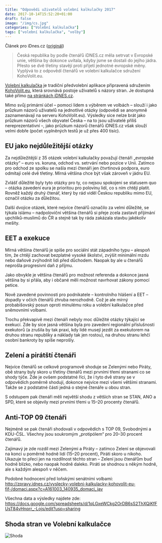 ```yaml
---
title: "Odpovědi uživatelů volební kalkulačky 2017"
date: 2017-10-14T15:52:20+01:00
draft: false
image: "/img/cs.jpg"
categories: ["Volební kalkulačka"]
tags: ["volební kalkulačka", "volby"]
---
```

Článek pro iDnes.cz ([originál](https://zpravy.idnes.cz/volebni-kalkulacka-pruzkum-postoje-nazory-strany-ctenari-volby-snemovna-program-gjv-/domaci.aspx?c=A171014_090653_domaci_ane))

>Česká republika by podle čtenářů iDNES.cz měla setrvat v Evropské unie, většina by dokonce uvítala, kdyby jsme se dostali do jejího jádra. Přesto se dvě třetiny stavějí proti přijetí jednotné evropské měny. Vyplývá to z odpovědí čtenářů ve volební kalkulačce sdružení KohoVolit.eu.

[Volební kalkulačka](https://volebnikalkulacka.cz) je tradiční předvolební aplikace připravená sdružením [KohoVolit.eu](http://kohovolit.eu), která srovnává postoje uživatelů s názory stran. Je dostupná také přímo [na stránkách iDNES.cz](http://volby.idnes.cz/volebni-kalkulacka-2017.aspx).

Mimo svůj primární účel – pomoci lidem s výběrem ve volbách – slouží i jako průzkum názorů uživatelů na jednotlivé otázky (odpovědi se anonymně zaznamenávají na serveru KohoVolit.eu). Výsledky sice nelze brát jako průzkum názorů všech obyvatel Česka – na to jsou uživatelé příliš nereprezentativní –, jako průzkum názorů čtenářů iDNES.cz však slouží velmi dobře (počet vyplněných testů je už přes 400 tisíc).

## EU jako nejdůležitější otázky

Za nejdůležitější z 35 otázek volební kalkulačky považují čtenáři „evropské otázky“ – euro vs. koruna, odchod vs. setrvání nebo pozice v Unii. Zatímco pro odchod ze spolku se našla mezi čtenáři jen čtvrtinová podpora, euro odmítají celé dvě třetiny. Mírná většina chce být však zároveň v jádru EU.

Zvlášť důležité byly tyto otázky pro ty, co nejsou spokojeni se statusem quo – otázka zavedení eura je prioritou pro polovinu lidí, co s ním chtějí platit. Rovněž každý druhý čtenář, který by rád viděl Českou republiku mimo EU, označil otázku za důležitou.

Další dvojice otázek, které nejvíce čtenářů označilo za velmi důležité, se týkala islámu – nadpoloviční většina čtenářů si přeje zcela zastavit příjímání upchlíků-muslimů do ČR a stejně tak by ráda zakázala stavbu jakékoliv mešity.

## EET a exekuce

Mírná většina čtenářů je spíše pro sociální stát západního typu – alespoň tím, že chtějí zachovat bezplatné vysoké školství, zvýšit minimální mzdu nebo daňově zvýhodnit lidi před důchodem. Naopak by ale u čtenářů neprošla progresivní daň z příjmu.

Jako obvykle je většina čtenářů pro možnost referenda a dokonce jasná většina by si přála, aby i občané měli možnost navrhovat zákony pomocí petice.

Nově zavedené povinnosti pro podnikatele – kontrolního hlášení a EET – dopadly v očích čtenářů zhruba nerozhodně. Což je ale mírný probabišovský posun oproti minulému roku a volební kalkulačce před sněmovními volbami.

Trochu překvapivě mezi čtenáři nebyly moc důležité otázky týkající se exekucí. Zde by sice jasná většina byla pro zavedení regionální příslušnosti exekutorů (a zrušila by tak praxi, kdy lidé musejí jezdit za exekutorem na druhou stranu republiky a náklady tak jen rostou), na druhou stranu lehčí osobní bankroty by spíše neprošly.

## Zelení a pirátští čtenáři

Nejvíce čtenářů se celkově programově shoduje se Zelenými nebo Piráty, obě strany byly skoro u třetiny čtenářů mezi prvními třemi stranami co se shody týče. Zde je ovšem podstatné říci, že i tyto dvě strany se v odpovědích poměrně shodují, dokonce nejvíce mezi všemi většími stranami. Takže se z podstatné části jedná o stejné čtenáře u obou stran.

S odstupem pak čtenáři měli největší shodu z větších stran se STAN, ANO a SPD, které se objevily mezi prvními třemi u 15–20 procenty čtenářů.

## Anti-TOP 09 čtenáři
Nejméně se pak čtenáři shodovali v odpovědích s TOP 09, Svobodnými a KDU-ČSL. Všechny jsou soukromým „protipólem“ pro 20–30 procent čtenářů.

Zajímavý je zde rozdíl mezi Zelenými a Piráty – zatímco Zelení se objevovali na konci u poměrně hodně lidí (15–20 procent), Piráti skoro u nikoho. Ukazuje to přeci jen na rozdílnost těchto stran – Zelení jsou čtenářům buď hodně blízko, nebo naopak hodně daleko. Piráti se shodnou s někým hodně, ale s každým alespoň v něčem.

Podobné hodnocení před loňskými senátními volbami: http://zpravy.idnes.cz/vyslecky-volebni-kalkulacky-kohovolit-eu-fif-/domaci.aspx?c=A161003_140935_domaci_jav

Všechna data a výsledky najdete zde: https://docs.google.com/spreadsheets/d/1qLGxeWCkg2OrDB6sS2ThXQiKfFUsT84vHnprr_-Lojs/edit?usp=sharing

## Shoda stran ve Volební kalkulačce
![Shoda]('/img/docs/shoda_ve_volebni_kalkulacce.png')

<iframe width="0" scrolling="no" height="0" frameborder="0" src="https://volebnikalkulacka.cz/session" seamless="seamless"></iframe>
